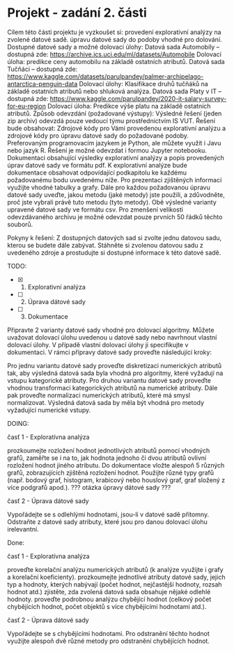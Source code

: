 # Projekt - zadání 2. části
Cílem této části projektu je vyzkoušet si:
provedení explorativní analýzy na zvolené datové sadě.
úpravu datové sady do podoby vhodné pro dolování.
Dostupné datové sady a možné dolovací úlohy:
Datová sada Automobily – dostupná zde: https://archive.ics.uci.edu/ml/datasets/Automobile
Dolovací úloha: predikce ceny automobilu na základě ostatních atributů.
Datová sada Tučňáci – dostupná zde: https://www.kaggle.com/datasets/parulpandey/palmer-archipelago-antarctica-penguin-data
Dolovací úlohy: Klasifikace druhů tučňáků na základě ostatních atributů nebo shluková analýza.
Datová sada Platy v IT – dostupná zde: https://www.kaggle.com/parulpandey/2020-it-salary-survey-for-eu-region
Dolovací úloha: Predikce výše platu na základě ostatních atributů.
Způsob odevzdání (požadované výstupy):
Výsledné řešení (jeden zip archiv) odevzdá pouze vedoucí týmu prostřednictvím IS VUT. Řešení bude obsahovat:
Zdrojové kódy pro Vámi provedenou explorativní analýzu a zdrojové kódy pro úpravu datové sady do požadované podoby. Preferovaným programovacím jazykem je Python, ale můžete využít i Javu nebo jazyk R. Řešení je možné odevzdat i formou Jupyter notebooku.
Dokumentaci obsahující výsledky explorativní analýzy a popis provedených úprav datové sady ve formátu pdf. K explorativní analýze bude dokumentace obsahovat odpovídající podkapitolu ke každému požadovanému bodu uvedenému níže. Pro prezentaci zjištěných informací využijte vhodné tabulky a grafy. Dále pro každou požadovanou úpravu datové sady uveďte, jakou metodu (jaké metody) jste použili, a zdůvodněte, proč jste vybrali právě tuto metodu (tyto metody).
Obě výsledné varianty upravené datové sady ve formátu csv. Pro zmenšení velikosti odevzdávaného archivu je možné odevzdat pouze prvních 50 řádků těchto souborů.

Pokyny k řešení:
Z dostupných datových sad si zvolte jednu datovou sadu, kterou se budete dále zabývat. Stáhněte si zvolenou datovou sadu z uvedeného zdroje a prostudujte si dostupné informace k této datové sadě.

TODO:
- [X] 1. Explorativní analýza
- [ ] 2. Úprava dátové sady
- [ ] 3. Dokumentace

Připravte 2 varianty datové sady vhodné pro dolovací algoritmy. Můžete uvažovat dolovací úlohu uvedenou u datové sady nebo navrhnout vlastní dolovací úlohy. V případě vlastní dolovací úlohy ji specifikujte v dokumentaci. V rámci přípravy datové sady proveďte následující kroky:

Pro jednu variantu datové sady proveďte diskretizaci numerických atributů tak, aby výsledná datová sada byla vhodná pro algoritmy, které vyžadují na vstupu kategorické atributy.
Pro druhou variantu datové sady proveďte vhodnou transformaci kategorických atributů na numerické atributy. Dále pak proveďte normalizaci numerických atributů, které má smysl normalizovat. Výsledná datová sada by měla být vhodná pro metody vyžadující numerické vstupy.

DOING:

časť 1 - Exploratívna analýza

prozkoumejte rozložení hodnot jednotlivých atributů pomocí vhodných grafů, zaměřte se i na to, jak hodnota jednoho či dvou atributů ovlivní rozložení hodnot jiného atributu. Do dokumentace vložte alespoň 5 různých grafů, zobrazujících zjištěná rozložení hodnot. Použijte různé typy grafů (např. bodový graf, histogram, krabicový nebo houslový graf, graf složený z více podgrafů apod.).
??? otázka úpravy dátové sady ???

časť 2 - Úprava dátové sady	

Vypořádejte se s odlehlými hodnotami, jsou-li v datové sadě přítomny.
Odstraňte z datové sady atributy, které jsou pro danou dolovací úlohu irelevantní.



Done:

časť 1 - Exploratívna analýza

proveďte korelační analýzu numerických atributů (k analýze využijte i grafy a korelační koeficienty).
prozkoumejte jednotlivé atributy datové sady, jejich typ a hodnoty, kterých nabývají (počet hodnot, nejčastější hodnoty, rozsah hodnot atd.)
zjistěte, zda zvolená datová sada obsahuje nějaké odlehlé hodnoty.
proveďte podrobnou analýzu chybějící hodnot (celkový počet chybějících hodnot, počet objektů s více chybějícími hodnotami atd.).

časť 2 - Úprava dátové sady

Vypořádejte se s chybějícími hodnotami. Pro odstranění těchto hodnot využijte alespoň dvě různé metody pro odstranění chybějících hodnot.
